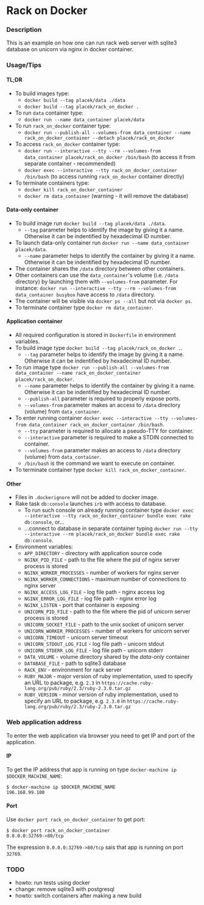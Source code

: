 # Rack on Docker

### Description

This is an example on how one can run rack web server with sqlite3 database on unicorn via nginx in docker container.

### Usage/Tips

#### TL;DR
* To build images type:
  * `docker build --tag placek/data ./data`
  * `docker build --tag placek/rack_on_docker .`
* To run `data` container type:
  * `docker run --name data_container placek/data`
* To run `rack_on_docker` container type:
  * `docker run --publish-all --volumes-from data_container --name rack_on_docker_container --detach placek/rack_on_docker`
* To access `rack_on_docker` container type:
  * `docker run --interactive --tty --rm --volumes-from data_container placek/rack_on_docker /bin/bash` (to access it from separate container - recommended)
  * `docker exec --interactive --tty rack_on_docker_container /bin/bash` (to access running `rack_on_docker` container directly)
* To terminate containers type:
  * `docker kill rack_on_docker_container`
  * `docker rm data_container` (warning - it will remove the database)

#### Data-only container

* To build image run `docker build --tag placek/data ./data`.
  * `--tag` parameter helps to identify the image by giving it a name. Otherwise it can be indentified by hexadecimal ID number.
* To launch data-only container run `docker run --name data_container placek/data`.
  * `--name` parameter helps to identify the container by giving it a name. Otherwise it can be indentified by hexadecimal ID number.
* The container shares the `/data` directory between other containers.
* Other containers can use the `data_container`'s volume (i.e. `/data` directory) by launching them with `--volumes-from` parameter. For instance: `docker run --interactive --tty --rm --volumes-from data_container busybox` have access to `/data` directory.
* The container will be visible via `docker ps --all` but not via `docker ps`.
* To terminate container type `docker rm data_container`.

#### Application container

* All required configuration is stored in `Dockerfile` in environment variables.
* To build image type `docker build --tag placek/rack_on_docker .`.
  * `--tag` parameter helps to identify the image by giving it a name. Otherwise it can be indentified by hexadecimal ID number.
* To run image type `docker run --publish-all --volumes-from data_container --name rack_on_docker_container placek/rack_on_docker`.
  * `--name` parameter helps to identify the container by giving it a name. Otherwise it can be indentified by hexadecimal ID number.
  * `--publish-all` parameter is required to properly expose ports.
  * `--volumes-from` parameter makes an access to `/data` directory (volume) from `data_container`.
* To enter running container `docker exec --interactive --tty --volumes-from data_container rack_on_docker_container /bin/bash`.
  * `--tty` parameter is required to allocate a pseudo-TTY for container.
  * `--interactive` parameter is required to make a STDIN connected to container.
  * `--volumes-from` parameter makes an access to `/data` directory (volume) from `data_container`.
  * `/bin/bash` is the command we want to execute on container.
* To terminate container type `docker kill rack_on_docker_container`.

#### Other

* Files in `.dockerignore` will not be added to docker image.
* Rake task `db:console` launches `irb` with access to database.
  * To run such console on already running container type `docker exec --interactive --tty rack_on_docker_container bundle exec rake db:console`, or...
  * ...connect to database in separate container typing `docker run --tty --interactive --rm placek/rack_on_docker bundle exec rake db:console`.
* Environment variables:
  * `APP_DIRECTORY` - directory with application source code
  * `NGINX_PID_FILE` - path to the file where the pid of nginx server process is stored
  * `NGINX_WORKER_PROCESSES` - number of workers for nginx server
  * `NGINX_WORKER_CONNECTIONS` - maximum number of connections to nginx server
  * `NGINX_ACCESS_LOG_FILE` - log file path - nginx access log
  * `NGINX_ERROR_LOG_FILE` - log file path - nginx error log
  * `NGINX_LISTEN` - port that container is exposing
  * `UNICORN_PID_FILE` - path to the file where the pid of unicorn server process is stored
  * `UNICORN_SOCKET_FILE` - path to the unix socket of unicorn server
  * `UNICORN_WORKER_PROCESSES` - number of workers for unicorn server
  * `UNICORN_TIMEOUT` - unicorn server timeout
  * `UNICORN_STDOUT_LOG_FILE` - log file path - unicorn stdout
  * `UNICORN_STDERR_LOG_FILE` - log file path - unicorn stderr
  * `DATA_VOLUME` - volume directory shared by the _data-only_ container
  * `DATABASE_FILE` - path to sqlite3 database
  * `RACK_ENV` - environment for rack server
  * `RUBY_MAJOR` - major version of ruby implementation, used to specify an URL to package, e.g. `2.3` in `https://cache.ruby-lang.org/pub/ruby/2.3/ruby-2.3.0.tar.gz`
  * `RUBY_VERSION` - minor version of ruby implementation, used to specify an URL to package, e.g. `2.3.0` in `https://cache.ruby-lang.org/pub/ruby/2.3/ruby-2.3.0.tar.gz`

### Web application address

To enter the web application via browser you need to get IP and port of the application.

#### IP

To get the IP address that app is running on type `docker-machine ip $DOCKER_MACHINE_NAME`:

```
$ docker-machine ip $DOCKER_MACHINE_NAME
196.168.99.100
```

#### Port

Use `docker port rack_on_docker_container` to get port:

```
$ docker port rack_on_docker_container
0.0.0.0:32769->80/tcp
```

The expression `0.0.0.0:32769->80/tcp` sais that app is running on port `32769`.

### TODO

* howto: run tests using docker
* change: remove sqlite3 with postgresql
* howto: switch containers after making a new build
